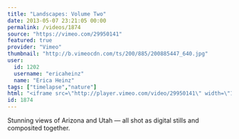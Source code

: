 ```yaml
---
title: "Landscapes: Volume Two"
date: 2013-05-07 23:21:05 00:00
permalink: /videos/1874
source: "https://vimeo.com/29950141"
featured: true
provider: "Vimeo"
thumbnail: "http://b.vimeocdn.com/ts/200/885/200885447_640.jpg"
user:
  id: 1202
  username: "ericaheinz"
  name: "Erica Heinz"
tags: ["timelapse","nature"]
html: "<iframe src=\"http://player.vimeo.com/video/29950141\" width=\"1920\" height=\"1080\" frameborder=\"0\" webkitAllowFullScreen mozallowfullscreen allowFullScreen></iframe>"
id: 1874
---
```


Stunning views of Arizona and Utah — all shot as digital stills and composited together.